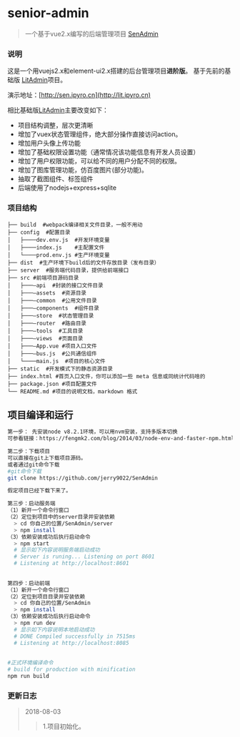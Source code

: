 # senior-admin
> 一个基于vue2.x编写的后端管理项目
 [SenAdmin](https://github.com/jerry9022/SenAdmin)

### 说明

  这是一个用vuejs2.x和element-ui2.x搭建的后台管理项目**进阶版**。
基于先前的基础版 [LitAdmin](https://github.com/jerry9022/LitAdmin)项目。  
   
  演示地址：[http://sen.ipyro.cn](http://lit.ipyro.cn)
   
   
   相比基础版[LitAdmin](https://github.com/jerry9022/LitAdmin)主要改变如下：
   - 项目结构调整，层次更清晰
   - 增加了vuex状态管理组件，绝大部分操作直接访问action。 
   - 增加用户头像上传功能
   - 增加了基础权限设置功能（通常情况该功能信息有开发人员设置） 
   - 增加了用户权限功能，可以给不同的用户分配不同的权限。
   - 增加了图库管理功能，仿百度图片(部分功能)。
   - 抽取了截图组件、标签组件
   - 后端使用了nodejs+express+sqlite
  
    
### 项目结构
```
├── build  #webpack编译相关文件目录，一般不用动 
├── config  #配置目录
│   ├────dev.env.js  #开发环境变量
│   ├────index.js    #主配置文件
│   └────prod.env.js #生产环境变量
├── dist  #生产环境下build后的文件存放目录（发布目录）
├── server  #服务端代码目录，提供给前端接口
├── src #前端项目源码目录
│   ├───—api  #封装的接口文件目录
│   ├───—assets  #资源目录
│   ├───—common  #公用文件目录
│   ├───—components  #组件目录
│   ├───—store  #状态管理目录
│   ├───—router  #路由目录
│   ├───—tools  #工具目录
│   ├───—views  #页面目录
│   ├───—App.vue #项目入口文件
│   ├───—bus.js  #公共通信组件
│   └────main.js  #项目的核心文件
├── static  #开发模式下的静态资源目录
├── index.html #首页入口文件，你可以添加一些 meta 信息或同统计代码啥的
├── package.json #项目配置文件
└── README.md #项目的说明文档，markdown 格式
```

## 项目编译和运行

``` bash
第一步： 先安装node v8.2.1环境，可以用nvm安装，支持多版本切换
可参看链接：https://fengmk2.com/blog/2014/03/node-env-and-faster-npm.html

第二步：下载项目
可以直接在git上下载项目源码。
或者通过git命令下载
#git命令下载
git clone https://github.com/jerry9022/SenAdmin

假定项目已经下载下来了。

第三步：启动服务端
（1）新开一个命令行窗口
（2）定位到项目中的server目录并安装依赖
  > cd 你自己的位置/SenAdmin/server
  > npm install
（3）依赖安装成功后执行启动命令
  > npm start 
  # 显示如下内容说明服务端启动成功
  # Server is runing... Listening on port 8601
  # Listening at http://localhost:8601
  
  
第四步：启动前端
（1）新开一个命令行窗口
（2）定位到项目目录并安装依赖
  > cd 你自己的位置/SenAdmin
  > npm install
（3）依赖安装成功后执行启动命令
  > npm run dev
  # 显示如下内容说明本地启动成功
  # DONE Compiled successfully in 7515ms
  # Listening at http://localhost:8085
   
   
#正式环境编译命令
# build for production with minification
npm run build

```


### 更新日志
> 2018-08-03
 >> 1.项目初始化。



